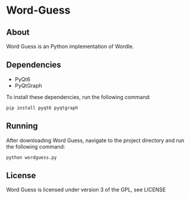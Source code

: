 # Word-Guess

## About
Word Guess is an Python implementation of Wordle.

## Dependencies
* PyQt6
* PyQtGraph

To install these dependencies, run the following command:
```
pip install pyqt6 pyqtgraph
```

## Running
After downloading Word Guess, navigate to the project directory and run the following command:
```
python wordguess.py
```

## License
Word Guess is licensed under version 3 of the GPL, see LICENSE
